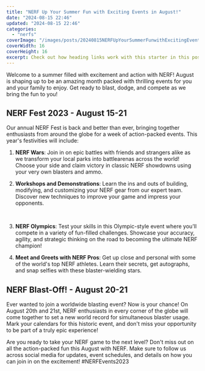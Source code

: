 ```yaml
---
title: "NERF Up Your Summer Fun with Exciting Events in August!"
date: "2024-08-15 22:46"
updated: "2024-08-15 22:46"
categories:
  - "nerfs"
coverImage: "/images/posts/20240815NERFUpYourSummerFunwithExcitingEventsinAugust_1.jpg"
coverWidth: 16
coverHeight: 16
excerpt: Check out how heading links work with this starter in this post.
---
```


<script>
  import { base } from '$app/paths';
</script>


Welcome to a summer filled with excitement and action with NERF! August is shaping up to be an amazing month packed with thrilling events for you and your family to enjoy. Get ready to blast, dodge, and compete as we bring the fun to you!

## NERF Fest 2023 - August 15-21
Our annual NERF Fest is back and better than ever, bringing together enthusiasts from around the globe for a week of action-packed events. This year's festivities will include:

1. **NERF Wars**: Join in on epic battles with friends and strangers alike as we transform your local parks into battlearenas across the world! Choose your side and claim victory in classic NERF showdowns using your very own blasters and ammo.

2. **Workshops and Demonstrations**: Learn the ins and outs of building, modifying, and customizing your NERF gear from our expert team. Discover new techniques to improve your game and impress your opponents.

<img class="cover-image" src="{base}/images/posts/20240815NERFUpYourSummerFunwithExcitingEventsinAugust_2.jpg" alt="" style="aspect-ratio: 16 / 16;" width="16" height="16">


3. **NERF Olympics**: Test your skills in this Olympic-style event where you'll compete in a variety of fun-filled challenges. Showcase your accuracy, agility, and strategic thinking on the road to becoming the ultimate NERF champion!

4. **Meet and Greets with NERF Pros**: Get up close and personal with some of the world's top NERF athletes. Learn their secrets, get autographs, and snap selfies with these blaster-wielding stars.

## NERF Blast-Off! - August 20-21
Ever wanted to join a worldwide blasting event? Now is your chance! On August 20th and 21st, NERF enthusiasts in every corner of the globe will come together to set a new world record for simultaneous blaster usage. Mark your calendars for this historic event, and don't miss your opportunity to be part of a truly epic experience!

Are you ready to take your NERF game to the next level? 
Don't miss out on all the action-packed fun this August with NERF. Make sure to follow us across social media for updates, event schedules, and details on how you can join in on the excitement! #NERFEvents2023